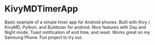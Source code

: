 # KivyMDTimerApp

Basic example of a simple timer app for Android phones. Built with Kivy / KivyMD, Python, and Buildozer for android. Nice features with Day and Night mode, Toast notification of end time, and reset. Works great on my Samsung Phone. Fun project to try out.  
